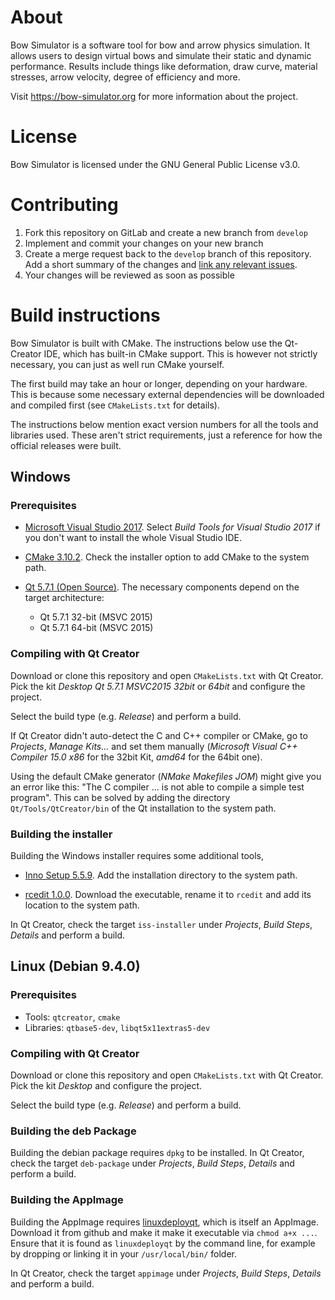 # About

Bow Simulator is a software tool for bow and arrow physics simulation.
It allows users to design virtual bows and simulate their static and dynamic performance.
Results include things like deformation, draw curve, material stresses, arrow velocity, degree of efficiency and more.

Visit https://bow-simulator.org for more information about the project.

# License

Bow Simulator is licensed under the GNU General Public License v3.0.

# Contributing

1. Fork this repository on GitLab and create a new branch from `develop`
2. Implement and commit your changes on your new branch
3. Create a merge request back to the `develop` branch of this repository. Add a short summary of the changes and [link any relevant issues](https://docs.gitlab.com/ce/user/project/issues/crosslinking_issues.html).
4. Your changes will be reviewed as soon as possible

# Build instructions

Bow Simulator is built with CMake.
The instructions below use the Qt-Creator IDE, which has built-in CMake support.
This is however not strictly necessary, you can just as well run CMake yourself.

The first build may take an hour or longer, depending on your hardware.
This is because some necessary external dependencies will be downloaded and compiled first (see `CMakeLists.txt` for details).

The instructions below mention exact version numbers for all the tools and libraries used.
These aren't strict requirements, just a reference for how the official releases were built.

## Windows

### Prerequisites

* [Microsoft Visual Studio 2017](https://www.visualstudio.com/downloads/). Select *Build Tools for Visual Studio 2017* if you don't want to install the whole Visual Studio IDE.

* [CMake 3.10.2](https://cmake.org/download/). Check the installer option to add CMake to the system path.

* [Qt 5.7.1 (Open Source)](https://www.qt.io/download). The necessary components depend on the target architecture:
    * Qt 5.7.1 32-bit (MSVC 2015)
    * Qt 5.7.1 64-bit (MSVC 2015)

### Compiling with Qt Creator

Download or clone this repository and open `CMakeLists.txt` with Qt Creator.
Pick the kit *Desktop Qt 5.7.1 MSVC2015 32bit* or *64bit* and configure the project.

Select the build type (e.g. *Release*) and perform a build.

If Qt Creator didn't auto-detect the C and C++ compiler or CMake, go to *Projects*, *Manage Kits...* and set them manually (*Microsoft Visual C++ Compiler 15.0 x86* for the 32bit Kit, *amd64* for the 64bit one).

Using the default CMake generator (*NMake Makefiles JOM*) might give you an error like this: "The C compiler ... is not able to compile a simple test program".
This can be solved by adding the directory `Qt/Tools/QtCreator/bin` of the Qt installation to the system path.

### Building the installer

Building the Windows installer requires some additional tools,

* [Inno Setup 5.5.9](http://www.jrsoftware.org/isdl.php). Add the installation directory to the system path.

* [rcedit 1.0.0](https://github.com/electron/rcedit/releases). Download the executable, rename it to `rcedit` and add its location to the system path.

In Qt Creator, check the target `iss-installer` under *Projects*, *Build Steps*, *Details* and perform a build.

## Linux (Debian 9.4.0)

### Prerequisites

* Tools: `qtcreator`, `cmake`
* Libraries: `qtbase5-dev`, `libqt5x11extras5-dev`

### Compiling with Qt Creator

Download or clone this repository and open `CMakeLists.txt` with Qt Creator.
Pick the kit *Desktop* and configure the project.

Select the build type (e.g. *Release*) and perform a build.

### Building the deb Package

Building the debian package requires `dpkg` to be installed. In Qt Creator, check the target `deb-package` under *Projects*, *Build Steps*, *Details* and perform a build.

### Building the AppImage

Building the AppImage requires [linuxdeployqt](https://github.com/probonopd/linuxdeployqt/releases), which is itself an AppImage.
Download it from github and make it make it executable via `chmod a+x ...`.
Ensure that it is found as `linuxdeployqt` by the command line, for example by dropping or linking it in your `/usr/local/bin/` folder.

In Qt Creator, check the target `appimage` under *Projects*, *Build Steps*, *Details* and perform a build.
